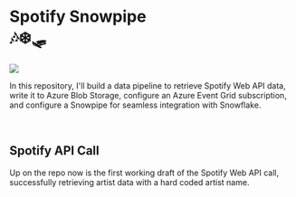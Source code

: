 <H1> Spotify Snowpipe
</br>
🎶❄️🛷</H1>
<img src="https://64.media.tumblr.com/37db22e93742263d1be82a52ffd63d0e/tumblr_p14qo1TI981rpduwho1_500.gif">
</br>
<p> In this repository, I'll build a data pipeline to retrieve Spotify Web API data, write it to Azure Blob Storage, configure an Azure Event Grid subscription, and configure a Snowpipe for seamless integration with Snowflake.</p>
</br>
<h2>Spotify API Call</h2>
<p> Up on the repo now is the first working draft of the Spotify Web API call, successfully retrieving artist data with a hard coded artist name.</p>
